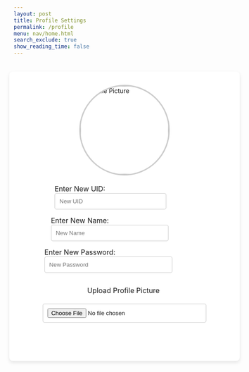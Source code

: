 ```yaml
---
layout: post
title: Profile Settings
permalink: /profile
menu: nav/home.html
search_exclude: true
show_reading_time: false
---
```


<style>
  /* Center the modal content */
  .profile-container {
    display: flex;
    justify-content: center;
    align-items: center;
    flex-direction: column;
    padding: 20px;
  }

  .card {
    background-color: #fff;
    border-radius: 8px;
    padding: 30px;
    box-shadow: 0 4px 8px rgba(0, 0, 0, 0.1);
    width: 100%;
    max-width: 600px;
    display: flex;
    flex-direction: column;
    align-items: center;
  }

  /* Make the profile picture large and centered */
  #profileImageBox {
    display: flex;
    justify-content: center;
    margin-bottom: 20px;
  }

  #profileImageBox img {
    width: 200px; /* Increase the size */
    height: 200px; /* Increase the size */
    border-radius: 50%; /* Makes the image circular */
    object-fit: cover; /* Ensures the image maintains aspect ratio */
    border: 3px solid #ccc; /* Optional border */
  }

  /* Form elements styling */
  form {
    width: 100%;
    display: flex;
    flex-direction: column;
    gap: 15px;
    align-items: center; /* Center align text boxes */
  }

  input {
    width: 80%; /* Adjust width */
    padding: 10px;
    border-radius: 4px;
    border: 1px solid #ccc;
  }

  label {
    font-size: 1rem;
    margin-bottom: 5px;
    width: 80%; /* Align with input fields */
    text-align: left; /* Left-align the label text */
  }

  /* Styling for the file input and icon */
  .file-icon {
    cursor: pointer;
    display: flex;
    align-items: center;
    justify-content: center;
    margin-top: 15px;
  }

  .file-icon i {
    margin-left: 5px;
  }

  #profile-message {
    color: red;
  }
</style>

<div class="profile-container">
  <div class="card">
    <!-- Profile Picture -->
    <div id="profileImageBox">
      <img src="/path/to/placeholder-image.png" alt="Profile Picture">
    </div>
    <!-- Form -->
    <form>
      <div>
        <label for="newUid">Enter New UID:</label>
        <input type="text" id="newUid" placeholder="New UID">
      </div>
      <div>
        <label for="newName">Enter New Name:</label>
        <input type="text" id="newName" placeholder="New Name">
      </div>
      <div>
        <label for="newPassword">Enter New Password:</label>
        <input type="text" id="newPassword" placeholder="New Password">
      </div>
      <label for="profilePicture" class="file-icon">
        Upload Profile Picture <i class="fas fa-upload"></i>
      </label>
      <input type="file" id="profilePicture" accept="image/*">
      <p id="profile-message" style="color: red;"></p>
    </form>
  </div>
</div>
<script type="module">
  // Import fetchOptions from config.js
  import { pythonURI, fetchOptions } from '{{site.baseurl}}/assets/js/api/config.js';
  // Import functions from config.js
  import { putUpdate, postUpdate, deleteData, logoutUser } from "{{site.baseurl}}/assets/js/api/profile.js";
  // Function to fetch user profile data
async function fetchUserProfile() {
  const URL = pythonURI + "/api/id/pfp"; // Adjust endpoint to match your backend
  try {
    const response = await fetch(URL, fetchOptions);
    if (response.status === 404) {
      // If the user is new and there's no profile picture yet
      console.warn("No profile picture found for this user.");
      displayUserProfile({ pfp: null });
      return;
    }
    if (!response.ok) {
      throw new Error(`Failed to fetch user profile: ${response.status}`);
    }
    const profileData = await response.json();
    displayUserProfile(profileData);
  } catch (error) {
    console.error("Error fetching user profile:", error.message);
    document.getElementById("profile-message").textContent =
      "Error loading profile data. Please try again.";
  }
}
// Function to display user profile data
function displayUserProfile(profileData) {
  const profileImageBox = document.getElementById('profileImageBox');
  profileImageBox.innerHTML = ''; // Clear existing content
  if (profileData.pfp) {
    const img = document.createElement('img');
    img.src = `data:image/jpeg;base64,${profileData.pfp}`; // Render Base64 image
    img.alt = 'Profile Picture';
    profileImageBox.appendChild(img);
  } else {
    // Display default placeholder image
    const placeholder = document.createElement('img');
    placeholder.src = '/path/to/placeholder-image.png'; // Replace with actual placeholder image path
    placeholder.alt = 'Default Profile Picture';
    profileImageBox.appendChild(placeholder);
  }
}
  // Function to save profile picture
  window.saveProfilePicture = async function () {
    const fileInput = document.getElementById('profilePicture');
    const file = fileInput.files[0];
    if (file) {
      const reader = new FileReader();
      reader.onload = function() {
        const profileImageBox = document.getElementById('profileImageBox');
        profileImageBox.innerHTML = `<img src="${reader.result}" alt="Profile Picture">`;
      };
      reader.readAsDataURL(file);
    }
    if (!file) return;
    try {
      const base64String = await convertToBase64(file);
      await sendProfilePicture(base64String);
      console.log('Profile picture uploaded successfully!');
    } catch (error) {
      console.error('Error uploading profile picture:', error.message);
    }
  }
  // Function to convert file to base64
  async function convertToBase64(file) {
    return new Promise((resolve, reject) => {
      const reader = new FileReader();
      reader.onload = () => resolve(reader.result.split(',')[1]); // Remove the prefix part of the result
      reader.onerror = error => reject(error);
      reader.readAsDataURL(file);
    });
  }
  // Function to send profile picture to server
  async function sendProfilePicture(base64String) {
    const URL = pythonURI + "/api/id/pfp"; // Adjust endpoint as needed
    const options = {
      URL,
      body: { pfp: base64String },
      message: 'profile-message',
      callback: () => {
        console.log('Profile picture uploaded successfully!');
      }
    };
    try {
      await putUpdate(options);
    } catch (error) {
      console.error('Error uploading profile picture:', error.message);
      document.getElementById('profile-message').textContent = 'Error uploading profile picture: ' + error.message;
    }
  }
  // Call the function to fetch user profile on page load
  window.onload = fetchUserProfile;
</script>
